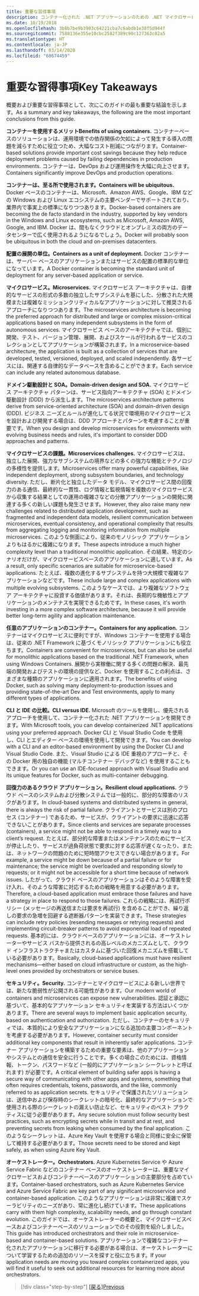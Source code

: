 ```yaml
---
title: 重要な習得事項
description: コンテナー化された .NET アプリケーションのための .NET マイクロサービス アーキテクチャに関するガイド/電子書籍の重要なポイントを取り上げ、マイクロサービス アーキテクチャを使用する際に発生する高レベルの問題の概要 (長所と短所、設計と開発の DDD パターン、回復性、セキュリティ、オーケストレーターの使用など) を説明します。
ms.date: 10/19/2018
ms.openlocfilehash: 3b8b7be9b3903c64221cba7c6abdb1e38f5d944f
ms.sourcegitcommit: 7588136e355e10cbc2582f389c90c127363c02a5
ms.translationtype: HT
ms.contentlocale: ja-JP
ms.lasthandoff: 03/14/2020
ms.locfileid: "68674459"
---
```

# <a name="key-takeaways"></a><span data-ttu-id="4daa0-103">重要な習得事項</span><span class="sxs-lookup"><span data-stu-id="4daa0-103">Key Takeaways</span></span>

<span data-ttu-id="4daa0-104">概要および重要な習得事項として、次にこのガイドの最も重要な結論を示します。</span><span class="sxs-lookup"><span data-stu-id="4daa0-104">As a summary and key takeaways, the following are the most important conclusions from this guide.</span></span>

<span data-ttu-id="4daa0-105">**コンテナーを使用するメリット**</span><span class="sxs-lookup"><span data-stu-id="4daa0-105">**Benefits of using containers.**</span></span> <span data-ttu-id="4daa0-106">コンテナーベースのソリューションは、運用環境での依存関係の欠如によって発生する導入の問題を減らすために役立つため、大幅なコスト削減につながります。</span><span class="sxs-lookup"><span data-stu-id="4daa0-106">Container-based solutions provide important cost savings because they help reduce deployment problems caused by failing dependencies in production environments.</span></span> <span data-ttu-id="4daa0-107">コンテナーは、DevOps および運用操作を大幅に向上させます。</span><span class="sxs-lookup"><span data-stu-id="4daa0-107">Containers significantly improve DevOps and production operations.</span></span>

<span data-ttu-id="4daa0-108">**コンテナーは、至る所で使用されます。**</span><span class="sxs-lookup"><span data-stu-id="4daa0-108">**Containers will be ubiquitous.**</span></span> <span data-ttu-id="4daa0-109">Docker ベースのコンテナーは、Microsoft、Amazon AWS、Google、IBM などの Windows および Linux エコシステムの主要ベンダーでサポートされており、業界内で事実上の標準になりつつあります。</span><span class="sxs-lookup"><span data-stu-id="4daa0-109">Docker-based containers are becoming the de facto standard in the industry, supported by key vendors in the Windows and Linux ecosystems, such as Microsoft, Amazon AWS, Google, and IBM.</span></span> <span data-ttu-id="4daa0-110">Docker は、間もなくクラウドとオンプレミスの両方のデータセンターで広く使用されるようになるでしょう。</span><span class="sxs-lookup"><span data-stu-id="4daa0-110">Docker will probably soon be ubiquitous in both the cloud and on-premises datacenters.</span></span>

<span data-ttu-id="4daa0-111">**配置の展開の単位。**</span><span class="sxs-lookup"><span data-stu-id="4daa0-111">**Containers as a unit of deployment.**</span></span> <span data-ttu-id="4daa0-112">Docker コンテナーは、サーバー ベースのアプリケーションまたはサービスの配置の標準的な単位になっています。</span><span class="sxs-lookup"><span data-stu-id="4daa0-112">A Docker container is becoming the standard unit of deployment for any server-based application or service.</span></span>

<span data-ttu-id="4daa0-113">**マイクロサービス。**</span><span class="sxs-lookup"><span data-stu-id="4daa0-113">**Microservices.**</span></span> <span data-ttu-id="4daa0-114">マイクロサービス アーキテクチャは、自律的なサービスの形式の多数の独立したサブシステムを基にした、分散された大規模または複雑なミッションクリティカルなアプリケーションに対して推奨されるアプローチになりつつあります。</span><span class="sxs-lookup"><span data-stu-id="4daa0-114">The microservices architecture is becoming the preferred approach for distributed and large or complex mission-critical applications based on many independent subsystems in the form of autonomous services.</span></span> <span data-ttu-id="4daa0-115">マイクロサービス ベースのアーキテクチャでは、個別に開発、テスト、バージョン管理、展開、およびスケールが行われるサービスのコレクションとしてアプリケーションが構築されます。</span><span class="sxs-lookup"><span data-stu-id="4daa0-115">In a microservice-based architecture, the application is built as a collection of services that are developed, tested, versioned, deployed, and scaled independently.</span></span> <span data-ttu-id="4daa0-116">各サービスには、関連する自律的なデータベースを含めることができます。</span><span class="sxs-lookup"><span data-stu-id="4daa0-116">Each service can include any related autonomous database.</span></span>

<span data-ttu-id="4daa0-117">**ドメイン駆動設計と SOA。**</span><span class="sxs-lookup"><span data-stu-id="4daa0-117">**Domain-driven design and SOA.**</span></span> <span data-ttu-id="4daa0-118">マイクロサービス アーキテクチャ パターンは、サービス指向アーキテクチャ (SOA) とドメイン駆動設計 (DDD) から派生します。</span><span class="sxs-lookup"><span data-stu-id="4daa0-118">The microservices architecture patterns derive from service-oriented architecture (SOA) and domain-driven design (DDD).</span></span> <span data-ttu-id="4daa0-119">ビジネス ニーズとルールが進化してる状況で環境用のマイクロサービスを設計および開発する場合は、DDD アプローチとパターンを考慮することが重要です。</span><span class="sxs-lookup"><span data-stu-id="4daa0-119">When you design and develop microservices for environments with evolving business needs and rules, it's important to consider DDD approaches and patterns.</span></span>

<span data-ttu-id="4daa0-120">**マイクロサービスの課題。**</span><span class="sxs-lookup"><span data-stu-id="4daa0-120">**Microservices challenges.**</span></span> <span data-ttu-id="4daa0-121">マイクロサービスは、独立した展開、強力なサブシステムの境界などの多くの強力な機能とテクノロジの多様性を提供します。</span><span class="sxs-lookup"><span data-stu-id="4daa0-121">Microservices offer many powerful capabilities, like independent deployment, strong subsystem boundaries, and technology diversity.</span></span> <span data-ttu-id="4daa0-122">ただし、断片化と独立したデータ モデル、マイクロサービス間の回復力のある通信、最終的な一貫性、ログ情報と監視情報を複数のマイクロサービスから収集する結果としての運用の複雑さなどの分散アプリケーションの開発に関連する多くの新しい課題も発生させます。</span><span class="sxs-lookup"><span data-stu-id="4daa0-122">However, they also raise many new challenges related to distributed application development, such as fragmented and independent data models, resilient communication between microservices, eventual consistency, and operational complexity that results from aggregating logging and monitoring information from multiple microservices.</span></span> <span data-ttu-id="4daa0-123">このような側面により、従来のモノリシック アプリケーションよりもはるかに複雑になります。</span><span class="sxs-lookup"><span data-stu-id="4daa0-123">These aspects introduce a much higher complexity level than a traditional monolithic application.</span></span> <span data-ttu-id="4daa0-124">その結果、特定のシナリオだけが、マイクロサービスベースのアプリケーションに適しています。</span><span class="sxs-lookup"><span data-stu-id="4daa0-124">As a result, only specific scenarios are suitable for microservice-based applications.</span></span> <span data-ttu-id="4daa0-125">たとえば、複数の進化するサブシステムを持つ大規模で複雑なアプリケーションなどです。</span><span class="sxs-lookup"><span data-stu-id="4daa0-125">These include large and complex applications with multiple evolving subsystems.</span></span> <span data-ttu-id="4daa0-126">このようなケースでは、より複雑なソフトウェア アーキテクチャに投資する価値があります。それは、長期的な機敏性とアプリケーションのメンテナスを実現できるためです。</span><span class="sxs-lookup"><span data-stu-id="4daa0-126">In these cases, it's worth investing in a more complex software architecture, because it will provide better long-term agility and application maintenance.</span></span>

<span data-ttu-id="4daa0-127">**任意のアプリケーションのコンテナー。**</span><span class="sxs-lookup"><span data-stu-id="4daa0-127">**Containers for any application.**</span></span> <span data-ttu-id="4daa0-128">コンテナーはマイクロサービスに便利ですが、Windows コンテナーを使用する場合は、従来の .NET Framework に基づくモノリシック アプリケーションにも役立ちます。</span><span class="sxs-lookup"><span data-stu-id="4daa0-128">Containers are convenient for microservices, but can also be useful for monolithic applications based on the traditional .NET Framework, when using Windows Containers.</span></span> <span data-ttu-id="4daa0-129">展開から実稼働に関する多くの問題の解決、最先端の開発およびテストの環境の提供など、Docker を使用することの利点は、さまざまな種類のアプリケーションに適用されます。</span><span class="sxs-lookup"><span data-stu-id="4daa0-129">The benefits of using Docker, such as solving many deployment-to-production issues and providing state-of-the-art Dev and Test environments, apply to many different types of applications.</span></span>

<span data-ttu-id="4daa0-130">**CLI と IDE の比較。**</span><span class="sxs-lookup"><span data-stu-id="4daa0-130">**CLI versus IDE.**</span></span> <span data-ttu-id="4daa0-131">Microsoft のツールを使用し、優先されるアプローチを使用して、コンテナー化された .NET アプリケーションを開発できます。</span><span class="sxs-lookup"><span data-stu-id="4daa0-131">With Microsoft tools, you can develop containerized .NET applications using your preferred approach.</span></span> <span data-ttu-id="4daa0-132">Docker CLI と Visual Studio Code を使用し、CLI とエディター ベースの環境を使用して開発できます。</span><span class="sxs-lookup"><span data-stu-id="4daa0-132">You can develop with a CLI and an editor-based environment by using the Docker CLI and Visual Studio Code.</span></span> <span data-ttu-id="4daa0-133">また、Visual Studio による IDE 重視のアプローチと、その Docker 用の独自の機能 (マルチコンテナー デバッグなど) を使用することもできます。</span><span class="sxs-lookup"><span data-stu-id="4daa0-133">Or you can use an IDE-focused approach with Visual Studio and its unique features for Docker, such as multi-container debugging.</span></span>

<span data-ttu-id="4daa0-134">**回復力のあるクラウド アプリケーション。**</span><span class="sxs-lookup"><span data-stu-id="4daa0-134">**Resilient cloud applications.**</span></span> <span data-ttu-id="4daa0-135">クラウド ベースのシステムおよび分散システムでは一般的に、部分的な障害のリスクがあります。</span><span class="sxs-lookup"><span data-stu-id="4daa0-135">In cloud-based systems and distributed systems in general, there is always the risk of partial failure.</span></span> <span data-ttu-id="4daa0-136">クライアントとサービスは別のプロセス (コンテナー) であるため、サービスが、クライアントの要求に迅速に応答できないことがあります。</span><span class="sxs-lookup"><span data-stu-id="4daa0-136">Since clients and services are separate processes (containers), a service might not be able to respond in a timely way to a client’s request.</span></span> <span data-ttu-id="4daa0-137">たとえば、部分的な障害またはメンテナンスのためにサービスが停止したり、サービスが過負荷状態で要求に対する応答が遅くなったり、または、ネットワークの問題のために短時間アクセスできない場合があります。</span><span class="sxs-lookup"><span data-stu-id="4daa0-137">For example, a service might be down because of a partial failure or for maintenance; the service might be overloaded and responding slowly to requests; or it might not be accessible for a short time because of network issues.</span></span> <span data-ttu-id="4daa0-138">したがって、クラウド ベースのアプリケーションはそのような障害を受け入れ、そのような障害に対応するための戦略を用意する必要があります。</span><span class="sxs-lookup"><span data-stu-id="4daa0-138">Therefore, a cloud-based application must embrace those failures and have a strategy in place to respond to those failures.</span></span> <span data-ttu-id="4daa0-139">これらの戦略には、再試行ポリシー (メッセージの再送信または要求を再試行) を含めることができ、繰り返しの要求の急増を回避する遮断器パターンを実装できます。</span><span class="sxs-lookup"><span data-stu-id="4daa0-139">These strategies can include retry policies (resending messages or retrying requests) and implementing circuit-breaker patterns to avoid exponential load of repeated requests.</span></span> <span data-ttu-id="4daa0-140">基本的には、クラウドベースのアプリケーションには、オーケストレーターやサービス バスから提供されるの高レベルのメカニズムとして、クラウド インフラストラクチャまたはカスタムに基づいた回復メカニズムを搭載している必要があります。</span><span class="sxs-lookup"><span data-stu-id="4daa0-140">Basically, cloud-based applications must have resilient mechanisms—either based on cloud infrastructure or custom, as the high-level ones provided by  orchestrators or service buses.</span></span>

<span data-ttu-id="4daa0-141">**セキュリティ。**</span><span class="sxs-lookup"><span data-stu-id="4daa0-141">**Security.**</span></span> <span data-ttu-id="4daa0-142">コンテナーとマイクロサービスによる新しい世界では、新たな脆弱性が公開される可能性があります。</span><span class="sxs-lookup"><span data-stu-id="4daa0-142">Our modern world of containers and microservices can expose new vulnerabilities.</span></span> <span data-ttu-id="4daa0-143">認証と承認に基づいて、基本的なアプリケーション セキュリティを実装する方法はいくつかあります。</span><span class="sxs-lookup"><span data-stu-id="4daa0-143">There are several ways to implement basic application security, based on authentication and authorization.</span></span> <span data-ttu-id="4daa0-144">ただし、コンテナーのセキュリティでは、本質的により安全なアプリケーションになる追加の主要コンポーネントを考慮する必要があります。</span><span class="sxs-lookup"><span data-stu-id="4daa0-144">However, container security must consider additional key components that result in inherently safer applications.</span></span> <span data-ttu-id="4daa0-145">コンテナー アプリケーションを構築するための重要な要素は、他のアプリケーションやシステムとの通信を安全に行うことです。多くの場合このためには、資格情報、トークン、パスワードなど (一般的にアプリケーション シークレットと呼ばれます) が必要です。</span><span class="sxs-lookup"><span data-stu-id="4daa0-145">A critical element of building safer apps is having a secure way of communicating with other apps and systems, something that often requires credentials, tokens, passwords, and the like, commonly referred to as application secrets.</span></span> <span data-ttu-id="4daa0-146">セキュリティで保護されたソリューションは、送信中および保存時のシークレットの暗号化、最終的なアプリケーションで使用される際のシークレットの漏えい防止など、セキュリティのベスト プラクティスに従う必要があります。</span><span class="sxs-lookup"><span data-stu-id="4daa0-146">Any secure solution must follow security best practices, such as encrypting secrets while in transit and at rest, and preventing secrets from leaking when consumed by the final application.</span></span> <span data-ttu-id="4daa0-147">このようなシークレットは、Azure Key Vault を使用する場合と同様に安全に保管して維持する必要があります。</span><span class="sxs-lookup"><span data-stu-id="4daa0-147">Those secrets need to be stored and kept safely, as when using Azure Key Vault.</span></span>

<span data-ttu-id="4daa0-148">**オーケストレーター。**</span><span class="sxs-lookup"><span data-stu-id="4daa0-148">**Orchestrators.**</span></span> <span data-ttu-id="4daa0-149">Azure Kubernetes Service や Azure Service Fabric などのコンテナー ベースのオーケストレーターは、重要なマイクロサービスおよびコンテナーベースのアプリケーションの主要部分を占めています。</span><span class="sxs-lookup"><span data-stu-id="4daa0-149">Container-based orchestrators, such as Azure Kubernetes Service and Azure Service Fabric are key part of any significant microservice and container-based application.</span></span> <span data-ttu-id="4daa0-150">このようなアプリケーションは非常に複雑でスケーラビリティのニーズがあり、常に進化し続けています。</span><span class="sxs-lookup"><span data-stu-id="4daa0-150">These applications carry with them high complexity, scalability needs, and go through constant evolution.</span></span> <span data-ttu-id="4daa0-151">このガイドでは、オーケストレーターの概要と、マイクロサービスベースおよびコンテナーベースのソリューションでのその役割を紹介しました。</span><span class="sxs-lookup"><span data-stu-id="4daa0-151">This guide has introduced orchestrators and their role in microservice-based and container-based solutions.</span></span> <span data-ttu-id="4daa0-152">アプリケーションで複雑なコンテナー化されたアプリケーションに移行する必要がある場合は、オーケストレーターについて学習するための追加のリソースを探すと役に立ちます。</span><span class="sxs-lookup"><span data-stu-id="4daa0-152">If your application needs are moving you toward complex containerized apps, you will find it useful to seek out additional resources for learning more about orchestrators.</span></span>

>[!div class="step-by-step"]
><span data-ttu-id="4daa0-153">[[戻る]](secure-net-microservices-web-applications/azure-key-vault-protects-secrets.md)</span><span class="sxs-lookup"><span data-stu-id="4daa0-153">[Previous](secure-net-microservices-web-applications/azure-key-vault-protects-secrets.md)</span></span>
